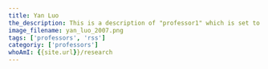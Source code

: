 ```yaml
---
title: Yan Luo
the_description: This is a description of "professor1" which is set to Professor Yan Luo
image_filename: yan_luo_2007.png
tags: ['professors', 'rss']
categoriy: ['professors']
whoAmI: {{site.url}}/research
---
```

